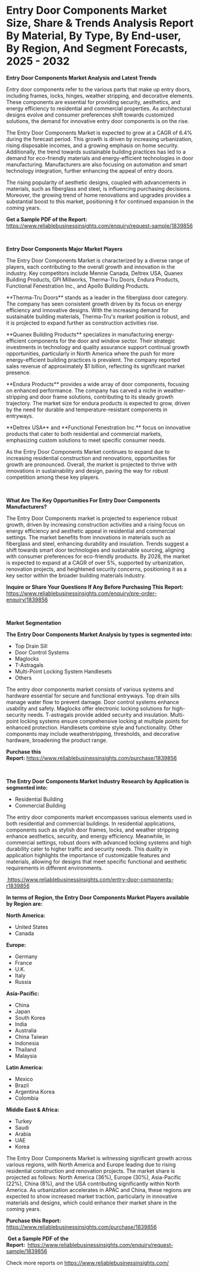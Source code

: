 <p><h1>Entry Door Components Market Size, Share & Trends Analysis Report By Material, By Type, By End-user, By Region, And Segment Forecasts, 2025 - 2032</h1></p><p><strong>Entry Door Components Market Analysis and Latest Trends</strong></p>
<p><p>Entry door components refer to the various parts that make up entry doors, including frames, locks, hinges, weather stripping, and decorative elements. These components are essential for providing security, aesthetics, and energy efficiency to residential and commercial properties. As architectural designs evolve and consumer preferences shift towards customized solutions, the demand for innovative entry door components is on the rise.</p><p>The Entry Door Components Market is expected to grow at a CAGR of 6.4% during the forecast period. This growth is driven by increasing urbanization, rising disposable incomes, and a growing emphasis on home security. Additionally, the trend towards sustainable building practices has led to a demand for eco-friendly materials and energy-efficient technologies in door manufacturing. Manufacturers are also focusing on automation and smart technology integration, further enhancing the appeal of entry doors. </p><p>The rising popularity of aesthetic designs, coupled with advancements in materials, such as fiberglass and steel, is influencing purchasing decisions. Moreover, the growing trend of home renovations and upgrades provides a substantial boost to this market, positioning it for continued expansion in the coming years.</p></p>
<p><strong>Get a Sample PDF of the Report:&nbsp;</strong> <a href="https://www.reliablebusinessinsights.com/enquiry/request-sample/1839856?utm_campaign=2734&utm_medium=2&utm_source=Github&utm_content=ia&utm_term=04042025&utm_id=entry-door-components">https://www.reliablebusinessinsights.com/enquiry/request-sample/1839856</a></p>
<p>&nbsp;</p>
<p><strong>Entry Door Components Major Market Players</strong></p>
<p><p>The Entry Door Components Market is characterized by a diverse range of players, each contributing to the overall growth and innovation in the industry. Key competitors include Mennie Canada, Deltrex USA, Quanex Building Products, GPI Millworks, Therma-Tru Doors, Endura Products, Functional Fenestration Inc., and Apollo Building Products.</p><p>**Therma-Tru Doors** stands as a leader in the fiberglass door category. The company has seen consistent growth driven by its focus on energy efficiency and innovative designs. With the increasing demand for sustainable building materials, Therma-Tru's market position is robust, and it is projected to expand further as construction activities rise.</p><p>**Quanex Building Products** specializes in manufacturing energy-efficient components for the door and window sector. Their strategic investments in technology and quality assurance support continual growth opportunities, particularly in North America where the push for more energy-efficient building practices is prevalent. The company reported sales revenue of approximately $1 billion, reflecting its significant market presence.</p><p>**Endura Products** provides a wide array of door components, focusing on enhanced performance. The company has carved a niche in weather-stripping and door frame solutions, contributing to its steady growth trajectory. The market size for endura products is expected to grow, driven by the need for durable and temperature-resistant components in entryways.</p><p>**Deltrex USA** and **Functional Fenestration Inc.** focus on innovative products that cater to both residential and commercial markets, emphasizing custom solutions to meet specific consumer needs.</p><p>As the Entry Door Components Market continues to expand due to increasing residential construction and renovations, opportunities for growth are pronounced. Overall, the market is projected to thrive with innovations in sustainability and design, paving the way for robust competition among these key players.</p></p>
<p>&nbsp;</p>
<p><strong>What Are The Key Opportunities For Entry Door Components Manufacturers?</strong></p>
<p><p>The Entry Door Components market is projected to experience robust growth, driven by increasing construction activities and a rising focus on energy efficiency and aesthetic appeal in residential and commercial settings. The market benefits from innovations in materials such as fiberglass and steel, enhancing durability and insulation. Trends suggest a shift towards smart door technologies and sustainable sourcing, aligning with consumer preferences for eco-friendly products. By 2028, the market is expected to expand at a CAGR of over 5%, supported by urbanization, renovation projects, and heightened security concerns, positioning it as a key sector within the broader building materials industry.</p></p>
<p><strong>Inquire or Share Your Questions If Any Before Purchasing This Report:</strong> <a href="https://www.reliablebusinessinsights.com/enquiry/pre-order-enquiry/1839856?utm_campaign=2734&utm_medium=2&utm_source=Github&utm_content=ia&utm_term=04042025&utm_id=entry-door-components">https://www.reliablebusinessinsights.com/enquiry/pre-order-enquiry/1839856</a></p>
<p>&nbsp;</p>
<p><strong>Market Segmentation</strong></p>
<p><strong>The Entry Door Components Market Analysis by types is segmented into:</strong></p>
<p><ul><li>Top Drain Sill</li><li>Door Control Systems</li><li>Maglocks</li><li>T-Astragals</li><li>Multi-Point Locking System Handlesets</li><li>Others</li></ul></p>
<p><p>The entry door components market consists of various systems and hardware essential for secure and functional entryways. Top drain sills manage water flow to prevent damage. Door control systems enhance usability and safety. Maglocks offer electronic locking solutions for high-security needs. T-astragals provide added security and insulation. Multi-point locking systems ensure comprehensive locking at multiple points for enhanced protection. Handlesets combine style and functionality. Other components may include weatherstripping, thresholds, and decorative hardware, broadening the product range.</p></p>
<p><strong>Purchase this Report:&nbsp;</strong><a href="https://www.reliablebusinessinsights.com/purchase/1839856?utm_campaign=2734&utm_medium=2&utm_source=Github&utm_content=ia&utm_term=04042025&utm_id=entry-door-components">https://www.reliablebusinessinsights.com/purchase/1839856</a></p>
<p>&nbsp;</p>
<p><strong>The Entry Door Components Market Industry Research by Application is segmented into:</strong></p>
<p><ul><li>Residential Building</li><li>Commercial Building</li></ul></p>
<p><p>The entry door components market encompasses various elements used in both residential and commercial buildings. In residential applications, components such as stylish door frames, locks, and weather stripping enhance aesthetics, security, and energy efficiency. Meanwhile, in commercial settings, robust doors with advanced locking systems and high durability cater to higher traffic and security needs. This duality in application highlights the importance of customizable features and materials, allowing for designs that meet specific functional and aesthetic requirements in different environments.</p></p>
<p><a href="https://www.reliablebusinessinsights.com/entry-door-components-r1839856?utm_campaign=2734&utm_medium=2&utm_source=Github&utm_content=ia&utm_term=04042025&utm_id=entry-door-components">&nbsp;https://www.reliablebusinessinsights.com/entry-door-components-r1839856</a></p>
<p><strong>In terms of Region, the Entry Door Components Market Players available by Region are:</strong></p>
<p>
    <p> <strong> North America: </strong>
        <ul>
            <li>United States</li>
            <li>Canada</li>
        </ul>
        </p> 
    <p> <strong> Europe: </strong>
        <ul>
            <li>Germany</li>
            <li>France</li>
            <li>U.K.</li>
            <li>Italy</li>
            <li>Russia</li>
        </ul>
        </p> 
    <p> <strong> Asia-Pacific: </strong>
        <ul>
            <li>China</li>
            <li>Japan</li>
            <li>South Korea</li>
            <li>India</li>
            <li>Australia</li>
            <li>China Taiwan</li>
            <li>Indonesia</li>
            <li>Thailand</li>
            <li>Malaysia</li>
        </ul>
        </p> 
    <p> <strong> Latin America: </strong>
        <ul>
            <li>Mexico</li>
            <li>Brazil</li>
            <li>Argentina Korea</li>
            <li>Colombia</li>
        </ul>
        </p> 
    <p> <strong> Middle East & Africa: </strong>
        <ul>
            <li>Turkey</li>
            <li>Saudi</li>
            <li>Arabia</li>
            <li>UAE</li>
            <li>Korea</li>
        </ul>
    </p>
    </p>
<p><p>The Entry Door Components Market is witnessing significant growth across various regions, with North America and Europe leading due to rising residential construction and renovation projects. The market share is projected as follows: North America (36%), Europe (30%), Asia-Pacific (22%), China (8%), and the USA contributing significantly within North America. As urbanization accelerates in APAC and China, these regions are expected to show increased market traction, particularly in innovative materials and designs, which could enhance their market share in the coming years.</p></p>
<p><strong>Purchase this Report: </strong><a href="https://www.reliablebusinessinsights.com/purchase/1839856?utm_campaign=2734&utm_medium=2&utm_source=Github&utm_content=ia&utm_term=04042025&utm_id=entry-door-components">https://www.reliablebusinessinsights.com/purchase/1839856</a></p>
<p>&nbsp;<strong>Get a Sample PDF of the Report:&nbsp;&nbsp;</strong><a href="https://www.reliablebusinessinsights.com/enquiry/request-sample/1839856?utm_campaign=2734&utm_medium=2&utm_source=Github&utm_content=ia&utm_term=04042025&utm_id=entry-door-components">https://www.reliablebusinessinsights.com/enquiry/request-sample/1839856</a></p>
<p><strong></strong></p>
<p>Check more reports on <a href="https://www.reliablebusinessinsights.com/?utm_campaign=2734&utm_medium=2&utm_source=Github&utm_content=ia&utm_term=04042025&utm_id=entry-door-components">https://www.reliablebusinessinsights.com/</a></p>